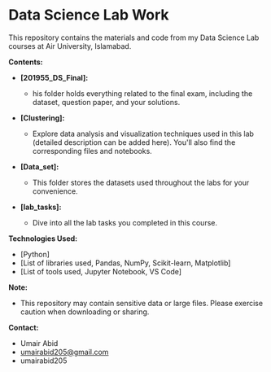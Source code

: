 # Data Science Lab Work

This repository contains the materials and code from my Data Science Lab courses at Air University, Islamabad. 

**Contents:**

* **[201955_DS_Final]:** 
    * his folder holds everything related to the final exam, including the dataset, question paper, and your solutions.
* **[Clustering]:**
    * Explore data analysis and visualization techniques used in this lab (detailed description can be added here). You'll also find the corresponding files and notebooks.
* **[Data_set]:**
    * This folder stores the datasets used throughout the labs for your convenience.
   
* **[lab_tasks]:**
    * Dive into all the lab tasks you completed in this course.

**Technologies Used:**

* [Python]
* [List of libraries used, Pandas, NumPy, Scikit-learn, Matplotlib] 
* [List of tools used, Jupyter Notebook, VS Code]



**Note:**

* This repository may contain sensitive data or large files. Please exercise caution when downloading or sharing.


**Contact:**

* Umair Abid
* umairabid205@gmail.com
* umairabid205


